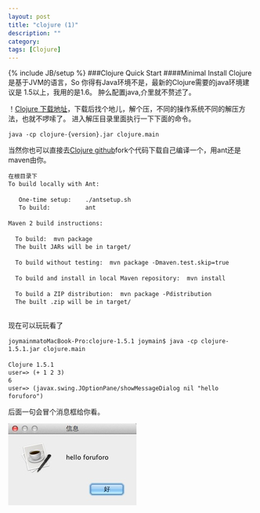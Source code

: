 ```yaml
---
layout: post
title: "clojure (1)"
description: ""
category: 
tags: [Clojure]
---
```

{% include JB/setup %}
###Clojure Quick Start
####Minimal Install
Clojure 是基于JVM的语言，So 你得有Java环境不是，最新的Clojure需要的java环境建议是 1.5以上，我用的是1.6。
肿么配置java,介里就不赘述了。

！[Clojure 下载地址](http://clojure.org/downloads)，下载后找个地儿，解个压，不同的操作系统不同的解压方法，也就不啰嗦了。
进入解压目录里面执行一下下面的命令。

```
java -cp clojure-{version}.jar clojure.main
```
当然你也可以直接去[Clojure github]()fork个代码下载自己编译一个，用ant还是maven由你。

```
在根目录下
To build locally with Ant:  

   One-time setup:    ./antsetup.sh
   To build:          ant

Maven 2 build instructions:

  To build:  mvn package 
  The built JARs will be in target/

  To build without testing:  mvn package -Dmaven.test.skip=true

  To build and install in local Maven repository:  mvn install

  To build a ZIP distribution:  mvn package -Pdistribution
  The built .zip will be in target/
  
  ```
  现在可以玩玩看了
  
  ```
joymainmatoMacBook-Pro:clojure-1.5.1 joymain$ java -cp clojure-1.5.1.jar clojure.main

Clojure 1.5.1
user=> (+ 1 2 3)
6
user=> (javax.swing.JOptionPane/showMessageDialog nil "hello foruforo")
```
后面一句会冒个消息框给你看。

![message image](/assets/image/post/2013-04-08-clojure-1-1.png)








